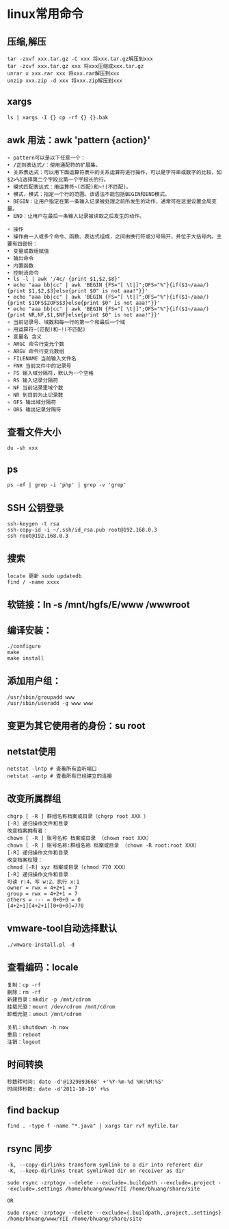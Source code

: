 # linux常用命令



## 压缩,解压

	tar -zxvf xxx.tar.gz -C xxx 将xxx.tar.gz解压到xxx
	tar -zcvf xxx.tar.gz xxx 将xxx压缩成xxx.tar.gz
	unrar x xxx.rar xxx 将xxx.rar解压到xxx
	unzip xxx.zip -d xxx 将xxx.zip解压到xxx
 

## xargs

	ls | xargs -I {} cp -rf {} {}.bak



## awk 用法：awk 'pattern {action}'

	∘ pattern可以是以下任意一个：
	‣ /正则表达式/：使用通配符的扩展集。
	‣ 关系表达式：可以用下面运算符表中的关系运算符进行操作，可以是字符串或数字的比较，如$2>%1选择第二个字段比第一个字段长的行。
	‣ 模式匹配表达式：用运算符~(匹配)和~!(不匹配)。
	‣ 模式，模式：指定一个行的范围。该语法不能包括BEGIN和END模式。
	‣ BEGIN：让用户指定在第一条输入记录被处理之前所发生的动作，通常可在这里设置全局变量。
	‣ END：让用户在最后一条输入记录被读取之后发生的动作。

	∘ 操作
	‣ 操作由一人或多个命令、函数、表达式组成，之间由换行符或分号隔开，并位于大括号内。主要有四部份：
	‣ 变量或数组赋值
	‣ 输出命令
	‣ 内置函数
	‣ 控制流命令
	• ls -l | awk '/4c/ {print $1,$2,$8}'
	• echo "aaa bb|cc" | awk 'BEGIN {FS="[ \t|]";OFS="%"}{if($1~/aaa/){print $1,$2,$3}else{print $0" is not aaa!"}}'
	• echo "aaa bb|cc" | awk 'BEGIN {FS="[ \t|]";OFS="%"}{if($1~/aaa/){print $1OFS$2OFS$3}else{print $0" is not aaa!"}}'
	• echo "aaa bb|cc" | awk 'BEGIN {FS="[ \t|]";OFS="%"}{if($1~/aaa/){print NR,NF,$1,$NF}else{print $0" is not aaa!"}}'
	∘ 当前记录号、域数和每一行的第一个和最后一个域
	∘ 用运算符~(匹配)和~!(不匹配)
	• 变量名 含义
	∘ ARGC 命令行变元个数
	∘ ARGV 命令行变元数组
	∘ FILENAME 当前输入文件名
	∘ FNR 当前文件中的记录号
	∘ FS 输入域分隔符，默认为一个空格
	∘ RS 输入记录分隔符
	∘ NF 当前记录里域个数
	∘ NR 到目前为止记录数
	∘ OFS 输出域分隔符
	∘ ORS 输出记录分隔符

## 查看文件大小

	du -sh xxx



## ps
	ps -ef | grep -i 'php' | grep -v 'grep'

## SSH 公钥登录

	ssh-keygen -t rsa
	ssh-copy-id -i ~/.ssh/id_rsa.pub root@192.168.0.3
	ssh root@192.168.0.3


## 搜索
	locate 更新 sudo updatedb
	find / -name xxxx

## 软链接：ln -s /mnt/hgfs/E/www /wwwroot

## 编译安装：

	./configure
	make
	make install



## 添加用户组：

	/usr/sbin/groupadd www
	/usr/sbin/useradd -g www www



## 变更为其它使用者的身份：su root



## netstat使用

	netstat -lntp # 查看所有监听端口
	netstat -antp # 查看所有已经建立的连接



## 改变所属群组

	chgrp [ -R ] 群组名称档案或目录（chgrp root XXX ）
	[-R] 递归操作文件和目录
	改变档案拥有者：
	chown [ -R ] 账号名称 档案或目录 （chown root XXX）
	chown [ -R ] 账号名称:群组名称 档案或目录 （chown -R root:root XXX）
	[-R] 递归操作文件和目录
	改变档案权限：
	chmod [-R] xyz 档案或目录（chmod 770 XXX）
	[-R] 递归操作文件和目录
	可读 r:4、写 w:2、执行 x:1
	owner = rwx = 4+2+1 = 7
	group = rwx = 4+2+1 = 7
	others = --- = 0+0+0 = 0
	[4+2+1][4+2+1][0+0+0]=770



## vmware-tool自动选择默认

	./vmware-install.pl -d



## 查看编码：locale

	复制：cp -rf
	删除：rm -rf
	新建目录：mkdir -p /mnt/cdrom
	挂载光驱：mount /dev/cdrom /mnt/cdrom
	卸载光驱：umout /mnt/cdrom

	关机：shutdown -h now
	重启：reboot
	注销：logout



## 时间转换
	秒数转时间: date -d'@1329893668' +'%Y-%m-%d %H:%M:%S'
	时间转秒数: date -d'2011-10-10' +%s




## find backup

	find . -type f -name "*.java" | xargs tar rvf myfile.tar



## rsync 同步

	-k, --copy-dirlinks transform symlink to a dir into referent dir
	-K, --keep-dirlinks treat symlinked dir on receiver as dir

	sudo rsync -zrptogv --delete --exclude=.buildpath --exclude=.project --exclude=.settings /home/bhuang/www/YII /home/bhuang/share/site

	OR

	sudo rsync -zrptogv --delete --exclude={.buildpath,.project,.settings} /home/bhuang/www/YII /home/bhuang/share/site
